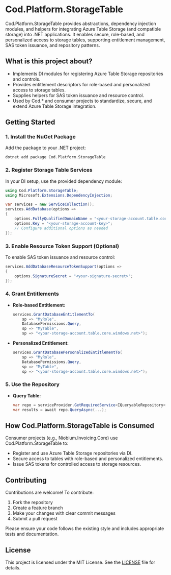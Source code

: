 # Cod.Platform.StorageTable

Cod.Platform.StorageTable provides abstractions, dependency injection modules, and helpers for integrating Azure Table Storage (and compatible storage) into .NET applications. It enables secure, role-based, and personalized access to storage tables, supporting entitlement management, SAS token issuance, and repository patterns.

## What is this project about?
- Implements DI modules for registering Azure Table Storage repositories and controls.
- Provides entitlement descriptors for role-based and personalized access to storage tables.
- Supplies helpers for SAS token issuance and resource control.
- Used by Cod.* and consumer projects to standardize, secure, and extend Azure Table Storage integration.

## Getting Started

### 1. Install the NuGet Package
Add the package to your .NET project:

```
dotnet add package Cod.Platform.StorageTable
```

### 2. Register Storage Table Services
In your DI setup, use the provided dependency module:

```csharp
using Cod.Platform.StorageTable;
using Microsoft.Extensions.DependencyInjection;

var services = new ServiceCollection();
services.AddDatabase(options =>
{
    options.FullyQualifiedDomainName = "<your-storage-account.table.core.windows.net>";
    options.Key = "<your-storage-account-key>";
    // Configure additional options as needed
});
```

### 3. Enable Resource Token Support (Optional)
To enable SAS token issuance and resource control:

```csharp
services.AddDatabaseResourceTokenSupport(options =>
{
    options.SignatureSecret = "<your-signature-secret>";
});
```

### 4. Grant Entitlements
- **Role-based Entitlement:**
  ```csharp
  services.GrantDatabaseEntitlementTo(
      sp => "MyRole",
      DatabasePermissions.Query,
      sp => "MyTable",
      sp => "<your-storage-account.table.core.windows.net>");
  ```
- **Personalized Entitlement:**
  ```csharp
  services.GrantDatabasePersonalizedEntitlementTo(
      sp => "MyRole",
      DatabasePermissions.Query,
      sp => "MyTable",
      sp => "<your-storage-account.table.core.windows.net>");
  ```

### 5. Use the Repository
- **Query Table:**
  ```csharp
  var repo = serviceProvider.GetRequiredService<IQueryableRepository<MyEntity>>();
  var results = await repo.QueryAsync(...);
  ```

## How Cod.Platform.StorageTable is Consumed
Consumer projects (e.g., Niobium.Invoicing.Core) use Cod.Platform.StorageTable to:
- Register and use Azure Table Storage repositories via DI.
- Secure access to tables with role-based and personalized entitlements.
- Issue SAS tokens for controlled access to storage resources.

## Contributing

Contributions are welcome! To contribute:
1. Fork the repository
2. Create a feature branch
3. Make your changes with clear commit messages
4. Submit a pull request

Please ensure your code follows the existing style and includes appropriate tests and documentation.

## License

This project is licensed under the MIT License. See the [LICENSE](LICENSE) file for details.
